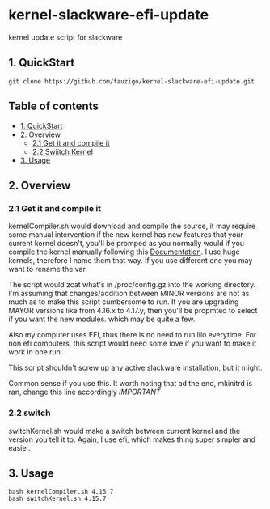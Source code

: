 # kernel-slackware-efi-update
kernel update script for slackware 

## 1. QuickStart
```
git clone https://github.com/fauzigo/kernel-slackware-efi-update.git

```

## Table of contents

- [1. QuickStart](#1-quickstart)
- [2. Overview](#2-overview)
  - [2.1 Get it and compile it](#21-get-it-and-compile-it)
  - [2.2 Swiitch Kernel](#22-switch-kernel)
- [3. Usage](#3-usage)


## 2. Overview 

### 2.1 Get it and compile it

kernelCompiler.sh would download and compile the source, it may require some manual intervention if the new kernel has new features that your current kernel doesn't, you'll be promped as you normally would if you compile the kernel manually following this [Documentation](https://docs.slackware.com/howtos:slackware_admin:kernelbuilding). I use huge kernels, therefore I name them that way. If you use different one you may want to rename the var. 

The script would zcat what's in /proc/config.gz into the working directory. I'm assuming that changes/addition between MINOR versions are not as much as to make this script cumbersome to run. If you are upgrading MAYOR versions like  from 4.16.x to 4.17.y, then you'll be propmted to select if you want the new modules. which may be quite a few. 

Also my computer uses EFI, thus there is no need to run lilo everytime. For non efi computers, this script would need some love if you want to make it work in one run.

This script shouldn't screw up any active slackware installation, but it might.

Common sense if you use this. It worth noting that ad the end, mkinitrd is ran, change this line accordingly *IMPORTANT*


### 2.2 switch 

switchKernel.sh would make a switch between current kernel and the version you tell it to. Again, I use efi, which makes thing super simpler and easier.


## 3. Usage

```
bash kernelCompiler.sh 4.15.7
bash switchKernel.sh 4.15.7
```


